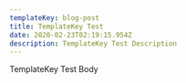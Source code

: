```yaml
---
templateKey: blog-post
title: TemplateKey Test
date: 2020-02-23T02:19:15.954Z
description: TemplateKey Test Description
---
```

TemplateKey Test Body
